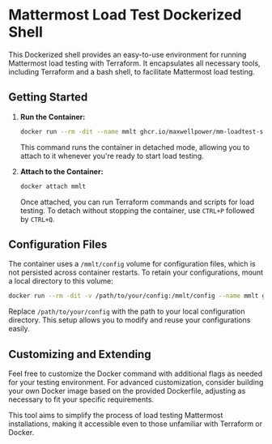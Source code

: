 # Mattermost Load Test Dockerized Shell

This Dockerized shell provides an easy-to-use environment for running Mattermost load testing with Terraform. It encapsulates all necessary tools, including Terraform and a bash shell, to facilitate Mattermost load testing.

## Getting Started

1. **Run the Container:**
   ```sh
   docker run --rm -dit --name mmlt ghcr.io/maxwellpower/mm-loadtest-shell
   ```
   This command runs the container in detached mode, allowing you to attach to it whenever you're ready to start load testing.

2. **Attach to the Container:**
   ```sh
   docker attach mmlt
   ```
   Once attached, you can run Terraform commands and scripts for load testing. To detach without stopping the container, use `CTRL+P` followed by `CTRL+Q`.

## Configuration Files

The container uses a `/mmlt/config` volume for configuration files, which is not persisted across container restarts. To retain your configurations, mount a local directory to this volume:

```sh
docker run --rm -dit -v /path/to/your/config:/mmlt/config --name mmlt ghcr.io/maxwellpower/mm-loadtest-shell
```

Replace `/path/to/your/config` with the path to your local configuration directory. This setup allows you to modify and reuse your configurations easily.

## Customizing and Extending

Feel free to customize the Docker command with additional flags as needed for your testing environment. For advanced customization, consider building your own Docker image based on the provided Dockerfile, adjusting as necessary to fit your specific requirements.

This tool aims to simplify the process of load testing Mattermost installations, making it accessible even to those unfamiliar with Terraform or Docker.
